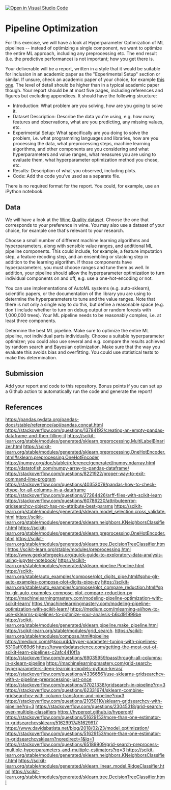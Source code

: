 [![Open in Visual Studio Code](https://classroom.github.com/assets/open-in-vscode-718a45dd9cf7e7f842a935f5ebbe5719a5e09af4491e668f4dbf3b35d5cca122.svg)](https://classroom.github.com/online_ide?assignment_repo_id=11789044&assignment_repo_type=AssignmentRepo)
# Pipeline Optimization

For this exercise, we will have a look at Hyperparameter Optimization of ML
pipelines -- instead of optimizing a single component, we want to optimize the
entire ML approach, including any preprocessing etc. The end result (i.e. the
predictive performance) is not important; how you get there is.

Your deliverable will be a report, written in a style that it
would be suitable for inclusion in an academic paper as the "Experimental
Setup" section or similar. If unsure, check an academic paper of your choice,
for example [this one](https://www.eecs.uwyo.edu/~larsko/papers/pulatov_opening_2022-1.pdf). The
level of detail should be higher than in a typical academic paper though. Your
report should be at most five pages, including references and figures but
excluding appendices. It should have the following structure:
- Introduction: What problem are you solving, how are you going to solve it.
- Dataset Description: Describe the data you're using, e.g. how many features and observations, what are you predicting, any missing values, etc.
- Experimental Setup: What specifically are you doing to solve the
        problem, i.e. what programming languages and libraries, how are you
        processing the data, what preprocessing steps, machine learning
        algorithms, and other components are you considering and what
        hyperparameters and value ranges, what measures you are using to
        evaluate them, what hyperparameter optimization method you chose, etc.
- Results: Description of what you observed, including plots.
- Code: Add the code you've used as a separate file.

There is no required format for the report. You could, for example, use an
iPython notebook.

## Data

We will have a look at the [Wine Quality
dataset](https://archive-beta.ics.uci.edu/dataset/186/wine+quality). Choose the
one that corresponds to your preference in wine. You may also use a dataset of
your choice, for example one that's relevant to your research.

Choose a small number of different machine learning algorithms and
hyperparameters, along with sensible value ranges, and additional ML pipeline components. This could include, for
example, a feature imputation step, a feature recoding step, and an ensembling
or stacking step in addition to the learning algorithm. If those components have
hyperparameters, you must choose ranges and tune them as well. In addition, your
pipeline should allow the hyperparameter optimization to turn individual
components on and off, e.g. use a one-hot-encoding or not.

You can use implementations of AutoML systems (e.g. auto-sklearn), scientific
papers, or the documentation of the library you are using to determine the
hyperparameters to tune and the value ranges. Note that there is not only a single way to do this, but define a
reasonable space (e.g. don't include whether to turn on debug output or random
forests with 1,000,000 trees). Your ML pipeline needs to be reasonably complex,
i.e. at least three components.

Determine the best ML pipeline. Make sure to optimize the entire ML pipeline,
not individual parts individually. Choose a suitable hyperparameter optimizer;
you could also use several and e.g. compare the results achieved by random
search and Bayesian optimization. Make sure that the way you evaluate this
avoids bias and overfitting. You could use statistical tests to make this
determination.

## Submission

Add your report and code to this repository. Bonus points if you can set up a
Github action to automatically run the code and generate the report!

## References
https://pandas.pydata.org/pandas-docs/stable/reference/api/pandas.concat.html
https://stackoverflow.com/questions/13784192/creating-an-empty-pandas-dataframe-and-then-filling-it
https://scikit-learn.org/stable/modules/generated/sklearn.preprocessing.MultiLabelBinarizer.html
https://scikit-learn.org/stable/modules/generated/sklearn.preprocessing.OneHotEncoder.html#sklearn.preprocessing.OneHotEncoder
https://numpy.org/doc/stable/reference/generated/numpy.ndarray.html
https://datatofish.com/numpy-array-to-pandas-dataframe/
https://stackoverflow.com/questions/8221922/proper-way-to-exit-command-line-program
https://stackoverflow.com/questions/40353079/pandas-how-to-check-dtype-for-all-columns-in-a-dataframe
https://stackoverflow.com/questions/27264426/arff-files-with-scikit-learn
https://stackoverflow.com/questions/60786220/attributeerror-gridsearchcv-object-has-no-attribute-best-params
https://scikit-learn.org/stable/modules/generated/sklearn.model_selection.cross_validate.html
https://scikit-learn.org/stable/modules/generated/sklearn.neighbors.KNeighborsClassifier.html
https://scikit-learn.org/stable/modules/generated/sklearn.preprocessing.OneHotEncoder.html
https://scikit-learn.org/stable/modules/generated/sklearn.tree.DecisionTreeClassifier.html
https://scikit-learn.org/stable/modules/preprocessing.html
https://www.geeksforgeeks.org/quick-guide-to-exploratory-data-analysis-using-jupyter-notebook/
https://scikit-learn.org/stable/modules/generated/sklearn.pipeline.Pipeline.html
https://scikit-learn.org/stable/auto_examples/compose/plot_digits_pipe.html#sphx-glr-auto-examples-compose-plot-digits-pipe-py
https://scikit-learn.org/stable/auto_examples/compose/plot_compare_reduction.html#sphx-glr-auto-examples-compose-plot-compare-reduction-py
https://machinelearningmastery.com/modeling-pipeline-optimization-with-scikit-learn/
https://machinelearningmastery.com/modeling-pipeline-optimization-with-scikit-learn/
https://medium.com/mlearning-ai/how-to-use-sklearns-pipelines-to-optimize-your-analysis-b6cd91999be
https://scikit-learn.org/stable/modules/generated/sklearn.pipeline.make_pipeline.html
https://scikit-learn.org/stable/modules/grid_search.
https://scikit-learn.org/stable/modules/compose.html#pipeline
https://medium.com/@kocur4d/hyper-parameter-tuning-with-pipelines-5310aff069d6
https://towardsdatascience.com/getting-the-most-out-of-scikit-learn-pipelines-c2afc4410f1a
https://stackoverflow.com/questions/69035959/passthrough-all-columns-in-sklearn-pipeline
https://machinelearningmastery.com/grid-search-hyperparameters-deep-learning-models-python-keras/
https://stackoverflow.com/questions/43366561/use-sklearns-gridsearchcv-with-a-pipeline-preprocessing-just-once
https://stackoverflow.com/questions/37021338/gridsearch-in-pipeline?rq=3
https://stackoverflow.com/questions/62331674/sklearn-combine-gridsearchcv-with-column-transform-and-pipeline?rq=3
https://stackoverflow.com/questions/21050110/sklearn-gridsearchcv-with-pipeline?rq=3
https://stackoverflow.com/questions/23045318/grid-search-over-multiple-classifiers
https://hyperopt.github.io/hyperopt/
https://stackoverflow.com/questions/51629153/more-than-one-estimator-in-gridsearchcvsklearn/51629917#51629917
https://www.davidsbatista.net/blog/2018/02/23/model_optimization/
https://stackoverflow.com/questions/51629153/more-than-one-estimator-in-gridsearchcvsklearn?noredirect=1&lq=1
https://stackoverflow.com/questions/65189909/grid-search-preprocess-multiple-hyperparameters-and-multiple-estimators?rq=3
https://scikit-learn.org/stable/modules/generated/sklearn.neighbors.KNeighborsClassifier.html
https://scikit-learn.org/stable/modules/generated/sklearn.linear_model.RidgeClassifier.html
https://scikit-learn.org/stable/modules/generated/sklearn.tree.DecisionTreeClassifier.html




